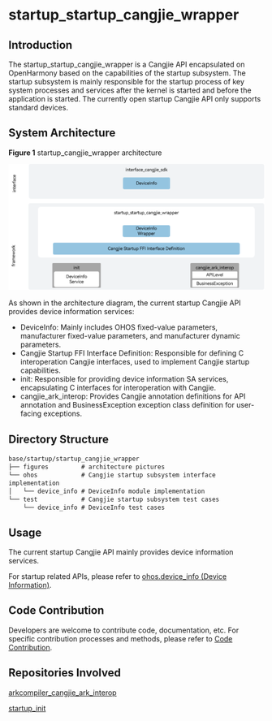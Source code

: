 # startup_startup_cangjie_wrapper

## Introduction

The startup_startup_cangjie_wrapper is a Cangjie API encapsulated on OpenHarmony based on the capabilities of the startup subsystem. The startup subsystem is mainly responsible for the startup process of key system processes and services after the kernel is started and before the application is started. The currently open startup Cangjie API only supports standard devices.

## System Architecture

**Figure 1** startup_cangjie_wrapper architecture

![startup_cangjie_wrapper architecture](figures/startup_cangjie_wrapper_architecture_en.png)

As shown in the architecture diagram, the current startup Cangjie API provides device information services:

- DeviceInfo: Mainly includes OHOS fixed-value parameters, manufacturer fixed-value parameters, and manufacturer dynamic parameters.
- Cangjie Startup FFI Interface Definition: Responsible for defining C interoperation Cangjie interfaces, used to implement Cangjie startup capabilities.
- init: Responsible for providing device information SA services, encapsulating C interfaces for interoperation with Cangjie.
- cangjie_ark_interop: Provides Cangjie annotation definitions for API annotation and BusinessException exception class definition for user-facing exceptions.

## Directory Structure

```
base/startup/startup_cangjie_wrapper
├── figures         # architecture pictures
└── ohos            # Cangjie startup subsystem interface implementation
│   └── device_info # DeviceInfo module implementation
└── test            # Cangjie startup subsystem test cases
    └── device_info # DeviceInfo test cases
```

## Usage

The current startup Cangjie API mainly provides device information services.

For startup related APIs, please refer to [ohos.device_info (Device Information)](https://gitcode.com/openharmony-sig/arkcompiler_cangjie_ark_interop/blob/master/doc/API_Reference/source_en/apis/BasicServicesKit/cj-apis-device_info.md).

## Code Contribution

Developers are welcome to contribute code, documentation, etc. For specific contribution processes and methods, please refer to [Code Contribution](https://gitcode.com/openharmony/docs/blob/master/en/contribute/code-contribution.md).

## Repositories Involved

[arkcompiler_cangjie_ark_interop](https://gitcode.com/openharmony-sig/arkcompiler_cangjie_ark_interop)

[startup_init](https://gitcode.com/openharmony/startup_init)